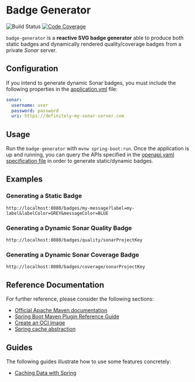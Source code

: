 # Badge Generator
![Build Status](https://github.com/dsibilio/badge-generator/workflows/build/badge.svg) [![Code Coverage](https://codecov.io/github/dsibilio/badge-generator/coverage.svg?branch=main)](https://codecov.io/github/dsibilio/badge-generator?branch=main)


`badge-generator` is a **reactive SVG badge generator** able to produce both static badges and dynamically rendered quality/coverage badges from a private _Sonar_ server.

## Configuration

If you intend to generate dynamic Sonar badges, you must include the following properties in the [application.yml](https://github.com/dsibilio/badge-generator/blob/main/src/main/resources/config/application.yml) file:

```yaml
sonar:
  username: user
  password: password
  uri: https://definitely-my-sonar-server.com
```

## Usage

Run the `badge-generator` with `mvnw spring-boot:run`.
Once the application is up and running, you can query the APIs specified in the [openapi.yaml specification file](https://github.com/dsibilio/badge-generator/blob/main/src/main/resources/openapi/openapi.yaml) in order to generate static/dynamic badges.

## Examples

### Generating a Static Badge

`http://localhost:8080/badges/my-message?label=my-label&labelColor=GREY&messageColor=BLUE`

### Generating a Dynamic Sonar Quality Badge

`http://localhost:8080/badges/quality/sonarProjectKey`

### Generating a Dynamic Sonar Coverage Badge

`http://localhost:8080/badges/coverage/sonarProjectKey`

## Reference Documentation
For further reference, please consider the following sections:

* [Official Apache Maven documentation](https://maven.apache.org/guides/index.html)
* [Spring Boot Maven Plugin Reference Guide](https://docs.spring.io/spring-boot/docs/2.4.2/maven-plugin/reference/html/)
* [Create an OCI image](https://docs.spring.io/spring-boot/docs/2.4.2/maven-plugin/reference/html/#build-image)
* [Spring cache abstraction](https://docs.spring.io/spring-boot/docs/2.4.2/reference/htmlsingle/#boot-features-caching)

## Guides
The following guides illustrate how to use some features concretely:

* [Caching Data with Spring](https://spring.io/guides/gs/caching/)

